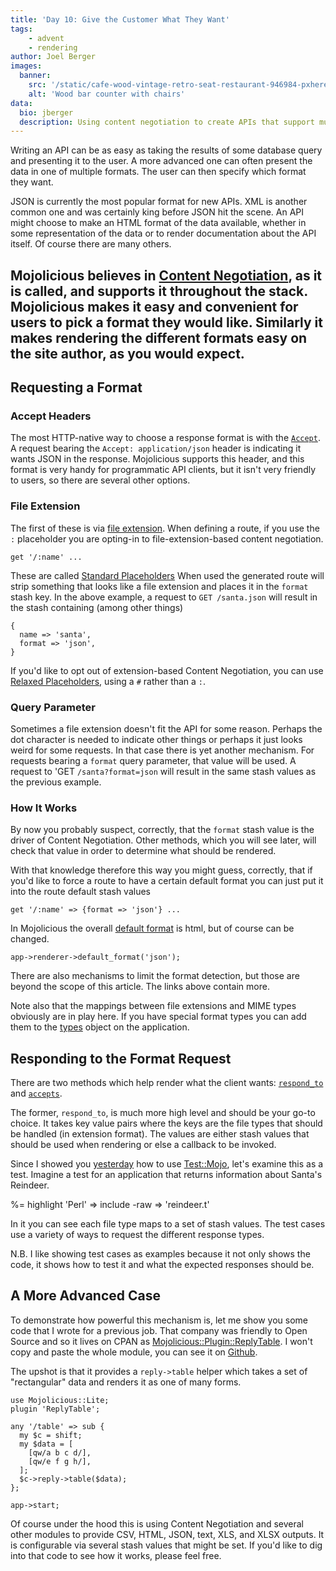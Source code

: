 ```yaml
---
title: 'Day 10: Give the Customer What They Want'
tags:
    - advent
    - rendering
author: Joel Berger
images:
  banner:
    src: '/static/cafe-wood-vintage-retro-seat-restaurant-946984-pxhere.com.jpg'
    alt: 'Wood bar counter with chairs'
data:
  bio: jberger
  description: Using content negotiation to create APIs that support multiple response formats.
---
```

Writing an API can be as easy as taking the results of some database query and presenting it to the user.
A more advanced one can often present the data in one of multiple formats.
The user can then specify which format they want.

JSON is currently the most popular format for new APIs.
XML is another common one and was certainly king before JSON hit the scene.
An API might choose to make an HTML format of the data available, whether in some representation of the data or to render documentation about the API itself.
Of course there are many others.

Mojolicious believes in [Content Negotiation](http://mojolicious.org/perldoc/Mojolicious/Guides/Rendering#Content-negotiation), as it is called, and supports it throughout the stack.
Mojolicious makes it easy and convenient for users to pick a format they would like.
Similarly it makes rendering the different formats easy on the site author, as you would expect.
---

## Requesting a Format

### Accept Headers

The most HTTP-native way to choose a response format is with the [`Accept`](https://developer.mozilla.org/en-US/docs/Web/HTTP/Headers/Accept).
A request bearing the `Accept: application/json` header is indicating it wants JSON in the response.
Mojolicious supports this header, and this format is very handy for programmatic API clients, but it isn't very friendly to users, so there are several other options.

### File Extension

The first of these is via [file extension](http://mojolicious.org/perldoc/Mojolicious/Guides/Routing#Formats).
When defining a route, if you use the `:` placeholder you are opting-in to file-extension-based content negotiation.

    get '/:name' ...

These are called [Standard Placeholders](http://mojolicious.org/perldoc/Mojolicious/Guides/Routing#Standard-placeholders)
When used the generated route will strip something that looks like a file extension and places it in the `format` stash key.
In the above example, a request to `GET /santa.json` will result in the stash containing (among other things)

    {
      name => 'santa',
      format => 'json',
    }

If you'd like to opt out of extension-based Content Negotiation, you can use [Relaxed Placeholders](http://mojolicious.org/perldoc/Mojolicious/Guides/Routing#Relaxed-placeholders), using a `#` rather than a `:`.

### Query Parameter

Sometimes a file extension doesn't fit the API for some reason.
Perhaps the dot character is needed to indicate other things or perhaps it just looks weird for some requests.
In that case there is yet another mechanism.
For requests bearing a `format` query parameter, that value will be used.
A request to 'GET `/santa?format=json` will result in the same stash values as the previous example.

### How It Works

By now you probably suspect, correctly, that the `format` stash value is the driver of Content Negotiation.
Other methods, which you will see later, will check that value in order to determine what should be rendered.

With that knowledge therefore this way you might guess, correctly, that if you'd like to force a route to have a certain default format you can just put it into the route default stash values

    get '/:name' => {format => 'json'} ...

In Mojolicious the overall [default format](http://mojolicious.org/perldoc/Mojolicious/Renderer#default_format) is html, but of course can be changed.

    app->renderer->default_format('json');

There are also mechanisms to limit the format detection, but those are beyond the scope of this article.
The links above contain more.

Note also that the mappings between file extensions and MIME types obviously are in play here.
If you have special format types you can add them to the [types](http://mojolicious.org/perldoc/Mojolicious#types) object on the application.

## Responding to the Format Request

There are two methods which help render what the client wants: [`respond_to`](http://mojolicious.org/perldoc/Mojolicious/Controller#respond_to) and [`accepts`](http://mojolicious.org/perldoc/Mojolicious/Plugin/DefaultHelpers#accepts).

The former, `respond_to`, is much more high level and should be your go-to choice.
It takes key value pairs where the keys are the file types that should be handled (in extension format).
The values are either stash values that should be used when rendering or else a callback to be invoked.

Since I showed you [yesterday](/blog/2017/12/09/day-9-the-best-way-to-test) how to use [Test::Mojo](http://mojolicious.org/perldoc/Test/Mojo), let's examine this as a test.
Imagine a test for an application that returns information about Santa's Reindeer.

%= highlight 'Perl' => include -raw => 'reindeer.t'

In it you can see each file type maps to a set of stash values.
The test cases use a variety of ways to request the different response types.

N.B. I like showing test cases as examples because it not only shows the code, it shows how to test it and what the expected responses should be.

## A More Advanced Case

To demonstrate how powerful this mechanism is, let me show you some code that I wrote for a previous job.
That company was friendly to Open Source and so it lives on CPAN as [Mojolicious::Plugin::ReplyTable](https://metacpan.org/pod/Mojolicious::Plugin::ReplyTable).
I won't copy and paste the whole module, you can see it on [Github](https://github.com/jberger/Mojolicious-Plugin-ReplyTable/blob/master/lib/Mojolicious/Plugin/ReplyTable.pm).

The upshot is that it provides a `reply->table` helper which takes a set of "rectangular" data and renders it as one of many forms.

    use Mojolicious::Lite;
    plugin 'ReplyTable';

    any '/table' => sub {
      my $c = shift;
      my $data = [
        [qw/a b c d/],
        [qw/e f g h/],
      ];
      $c->reply->table($data);
    };

    app->start;

Of course under the hood this is using Content Negotiation and several other modules to provide CSV, HTML, JSON, text, XLS, and XLSX outputs.
It is configurable via several stash values that might be set.
If you'd like to dig into that code to see how it works, please feel free.

